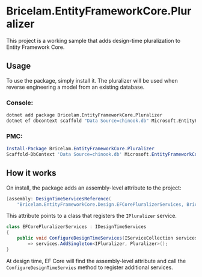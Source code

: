 Bricelam.EntityFrameworkCore.Pluralizer
=======================================
This project is a working sample that adds design-time pluralization to Entity Framework Core.

Usage
-----
To use the package, simply install it. The pluralizer will be used when reverse engineering a model from an existing
database.

### Console:
``` sh
dotnet add package Bricelam.EntityFrameworkCore.Pluralizer
dotnet ef dbcontext scaffold "Data Source=chinook.db" Microsoft.EntityFrameworkCore.Sqlite
```

### PMC:
``` psm1
Install-Package Bricelam.EntityFrameworkCore.Pluralizer
Scaffold-DbContext 'Data Source=chinook.db' Microsoft.EntityFrameworkCore.Sqlite
```

How it works
------------
On install, the package adds an assembly-level attribute to the project:


``` cs
[assembly: DesignTimeServicesReference(
    "Bricelam.EntityFrameworkCore.Design.EFCorePluralizerServices, Bricelam.EntityFrameworkCore.Pluralizer")]
```

This attribute points to a class that registers the `IPluralizer` service.

``` cs
class EFCorePluralizerServices : IDesignTimeServices
{
    public void ConfigureDesignTimeServices(IServiceCollection services)
        => services.AddSingleton<IPluralizer, Pluralizer>();
}
```

At design time, EF Core will find the assembly-level attribute and call the `ConfigureDesignTimeServies` method to
register additional services.
